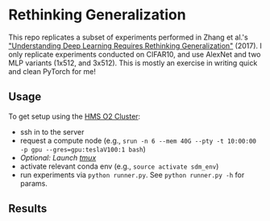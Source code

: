 # Rethinking Generalization

This repo replicates a subset of experiments performed in Zhang et al.'s ["Understanding Deep Learning Requires Rethinking Generalization"](https://arxiv.org/pdf/1611.03530.pdf) (2017). I only replicate experiments conducted on CIFAR10, and use AlexNet and two MLP variants (1x512, and 3x512). This is mostly an exercise in writing quick and clean PyTorch for me!

## Usage

To get setup using the [HMS O2 Cluster](https://harvardmed.atlassian.net/wiki/spaces/O2/overview?homepageId=1586790623):
* ssh in to the server
* request a compute node (e.g., `srun -n 6 --mem 40G --pty -t 10:00:00 -p gpu --gres=gpu:teslaV100:1 bash`)
* *Optional: Launch [tmux](https://github.com/tmux/tmux/wiki)*
* activate relevant conda env (e.g., `source activate sdm_env`)
* run experiments via `python runner.py`. See `python runner.py -h` for params.

## Results